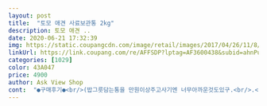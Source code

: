 ```yaml
---
layout: post 
title:  "토모 애견 사료보관통 2kg" 
description: 토모 애견 ..
date: 2020-06-21 17:32:39 
img: https://static.coupangcdn.com/image/retail/images/2017/04/26/11/8/c0126294-c317-402f-8805-8470d3ca40f4.jpg 
linkUrl: https://link.coupang.com/re/AFFSDP?lptag=AF3600438&subid=ahnPublicAsk&pageKey=20016271&itemId=79567249&vendorItemId=3134682182&traceid=V0-113-a300d4242e7aafc0 
categories: [1029] 
color: 43A047 
price: 4900 
author: Ask View Shop 
cont:  "●구매후기●<br/>(밥그릇담는통을 만원이상주고사기엔 너무아까운것도있구.<br/>.<br/>헿)<br/>냄새<br/>사료분출<br/>전체적인평<br/>컵 뚜껑<br/>크기<br/>포장<br/>2KG짜리라 크기도 적당하고, 계량컵이 있어 적정량을 급여해 주기가 좋네요.<br/> 하지만, 두껑이 밀폐되는 타입이 아니라 사료보관시 냄새가 솔솔 날거 같네요... <br/><br/>▶️ 저의 상품평이 도움이 되셨나요???<br/>❗️구매동기<br/>❗️구매후기<br/>❗️배송<br/>⭕ 구매가격 : 4,900원 (로켓배송)<br/>⭕ 구매동기<br/>⭕ 상품평<br/>가족에 식구가 되었습니다... <br/>자기 물건외엔 물어띁지도 않고 말썽도 안부리며 아주 건강하고 똑똑하게 잘 커줘서 감사할 따름 입니다.<br/><br/>감사합니다<br/>강아지 사료가, 7KG짜리이고 소포장이 되어있지 않은 관계로... <br/>사료보관통을 알아보다가 이 제품을 알게 되었답니다.<br/><br/>그래서 급하게 로켓배송으로 사료통찾아보다가 가격도 저렴해서 구매하게되었어용ㅎㅎ<br/>그러시다면, 한 번 꾸욱 눌러주실래요? ㅎㅎㅎ<br/>기존에 다이소에서 산 원형통 뚜껑을 제가깜박하고 닫지못하고 간바람에 강아지가 질겅질겅물어뜯는바람에 뚜껑하고 본체랑 딱 맞지가않더군요<br/>기존에쓰던 사료통은 이제 버려도될것같아용<br/>깨지지않게 안에 에어백같은걸 넣어서포장해주셨더군용<br/>덕분에 잘왔네요<br/>뚜껑에 센스있게 사료용량 얼만큼적당히 덜어줄수있는지도 나와있네용<br/>밀폐 영도 않된다고 생각하시면 됩니다.<br/><br/>밀폐만 좀 더 잘 된다면 진짜로 좋은 제품입니다.<br/><br/>밤에시켰는데 담날 점심쯤 도착했어용 ㅎㅎ 빨라서좋아용<br/>번식용 가축의 쌀 이라고 쓰여있어요 사용하기는 아주 편리하고요 뚜껑을 계량컵으로 사용할 수 있어서 더욱편합니다.<br/><br/>싼값에 잘산것같네용ㅎㅎ<br/>역시 로켓배송은 절 실망시키지않았어요<br/>오우 생각보다 완전괜춘한데요?ㅋㅋㅋ 뚜껑도 잘 닫히고 습기나 보관에 문제 전혀없을것같아요 ㅎㅎ<br/>요번에 데리고온 유기견을 돌보기위해 여러가지 애견용품을 구입하던중 이걸 택했어요.<br/><br/>이번껏도물어뜯기먄해봐라 밥안줄거야!!<br/>이쁜 애기 강아지(동물병원에서 대략 3개월되었다고)를 누군가가 버리고 갔지만 제가 거두었으니 생을 마감하여 무지개 다리를 건너기 전까지 저와 함께 행복하게 잘 지냈으면 합니다.<br/><br/>이점에서 점수를 높게주고싶군용ㅎㅎㅎㅎ<br/>저는 닥터독사료쓰는데 한봉지씩포장되있어서 딱히 많이담을필요는없어서 크기는상관없어서 괜찮아요<br/>저희강아지도 자기밥통인걸아는지 사진찍는 내내 계속 관심을보이네요ㅋㅋㅋ<br/>전 그랬거든요ㅜㅜ 그래서 별점을 몇개 뺐읍니다.<br/><br/>추신 : 일년전 제게왔던 이 유기견강쥐는 이제 성견이 되어서 울<br/>투명 통이라, 사료의 양을 파악하기는 편하네요.<br/><br/>플라스틱 그싸구려중국산냄새는 없는것같아요<br/>하지만 락앤락같은 밀폐용기의 밀폐력을 기대하시면 않됩니다.<br/><br/>향은 나긴하는데 나쁘진않아용<br/>후기보니까 제사료크기만한게 뭉쳐서 잘안나온다이래서 걱정햇는데 생각보단 잘나와요 제가먹이는건 얇아서그런가 그냥 후두두두 잘떨어져서 괜찮네용 ㅎㅎ<br/>" 
---
```

